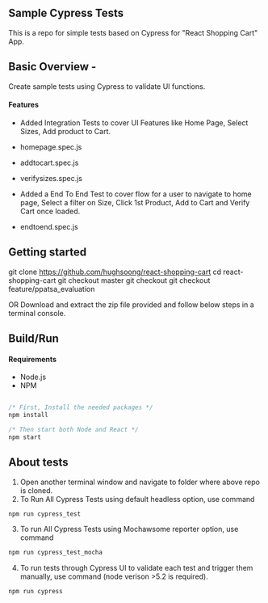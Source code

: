## Sample Cypress Tests

This is a repo for simple tests based on Cypress for "React Shopping Cart" App.


## Basic Overview -

Create sample tests using Cypress to validate UI functions.

#### Features

- Added Integration Tests to cover UI Features like Home Page, Select Sizes, Add product to Cart.
 -   homepage.spec.js
 -   addtocart.spec.js
 -   verifysizes.spec.js
    
- Added a End To End Test to cover flow for a user to navigate to home 
page, Select a filter on Size, Click 1st Product, Add to Cart and Verify Cart once loaded.

 -  endtoend.spec.js

## Getting started

git clone https://github.com/hughsoong/react-shopping-cart
cd react-shopping-cart
git checkout master
git checkout git checkout feature/ppatsa_evaluation

OR Download and extract the zip file provided and follow below steps in a terminal console.

## Build/Run

#### Requirements

- Node.js
- NPM

```javascript

/* First, Install the needed packages */
npm install

/* Then start both Node and React */
npm start

```

## About tests

1. Open another terminal window and navigate to folder where above repo is cloned.
2. To Run All Cypress Tests using default headless option, use command
```bash
npm run cypress_test
```
3. To run All Cypress Tests using Mochawsome reporter option, use command
```bash
npm run cypress_test_mocha
```
4. To run tests through Cypress UI to validate each test and trigger them manually, use command (node verison >5.2 is required).
```bash
npm run cypress
```
